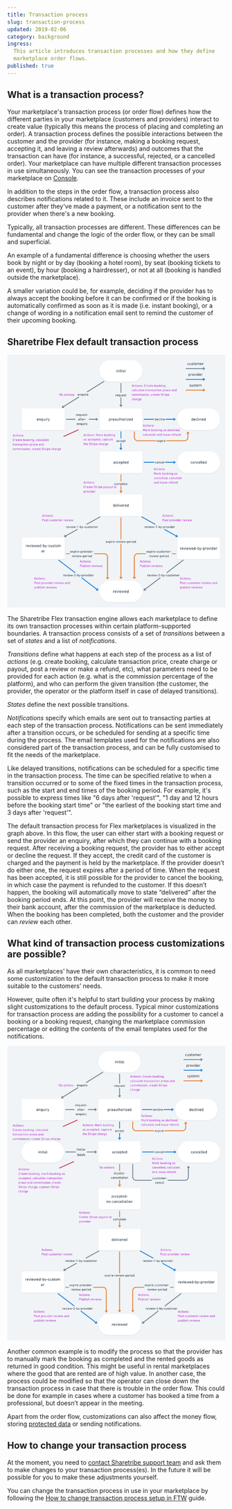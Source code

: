 ```yaml
---
title: Transaction process
slug: transaction-process
updated: 2019-02-06
category: background
ingress:
  This article introduces transaction processes and how they define
  marketplace order flows.
published: true
---
```


## What is a transaction process?

Your marketplace's transaction process (or order flow) defines how the
different parties in your marketplace (customers and providers) interact
to create value (typically this means the process of placing and
completing an order). A transaction process defines the possible
interactions between the customer and the provider (for instance, making
a booking request, accepting it, and leaving a review afterwards) and
outcomes that the transaction can have (for instance, a successful,
rejected, or a cancelled order). Your marketplace can have multiple
different transaction processes in use simultaneously. You can see the
transaction processes of your marketplace on
[Console](https://flex-console.sharetribe.com/transaction-processes).

In addition to the steps in the order flow, a transaction process also
describes notifications related to it. These include an invoice sent to
the customer after they've made a payment, or a notification sent to the
provider when there's a new booking.

Typically, all transaction processes are different. These differences
can be fundamental and change the logic of the order flow, or they can
be small and superficial.

An example of a fundamental difference is choosing whether the users
book by night or by day (booking a hotel room), by seat (booking tickets
to an event), by hour (booking a hairdresser), or not at all (booking is
handled outside the marketplace).

A smaller variation could be, for example, deciding if the provider has
to always accept the booking before it can be confirmed or if the
booking is automatically confirmed as soon as it is made (i.e. instant
booking), or a change of wording in a notification email sent to remind
the customer of their upcoming booking.

## Sharetribe Flex default transaction process

![Sharetribe Flex default transaction process](./tx-process-nightly-default.png)

The Sharetribe Flex transaction engine allows each marketplace to define
its own transaction processes within certain platform-supported
boundaries. A transaction process consists of a set of _transitions_
between a set of _states_ and a list of _notifications_.

_Transitions_ define what happens at each step of the process as a list
of _actions_ (e.g. create booking, calculate transaction price, create
charge or payout, post a review or make a refund, etc), what parameters
need to be provided for each action (e.g. what is the commission
percentage of the platform), and who can perform the given transition
(the customer, the provider, the operator or the platform itself in case
of delayed transitions).

_States_ define the next possible transitions.

_Notifications_ specify which emails are sent out to transacting parties
at each step of the transaction process. Notifications can be sent
immediately after a transition occurs, or be scheduled for sending at a
specific time during the process. The email templates used for the
notifications are also considered part of the transaction process, and
can be fully customised to fit the needs of the marketplace.

Like delayed transitions, notifications can be scheduled for a specific
time in the transaction process. The time can be specified relative to
when a transition occurred or to some of the fixed times in the
transaction process, such as the start and end times of the booking
period. For example, it's possible to express times like "6 days after
'request'", "1 day and 12 hours before the booking start time" or "the
earliest of the booking start time and 3 days after 'request'".

The default transaction process for Flex marketplaces is visualized in
the graph above. In this flow, the user can either start with a booking
request or send the provider an enquiry, after which they can continue
with a booking request. After receiving a booking request, the provider
has to either accept or decline the request. If they accept, the credit
card of the customer is charged and the payment is held by the
marketplace. If the provider doesn’t do either one, the request expires
after a period of time. When the request has been accepted, it is still
possible for the provider to cancel the booking, in which case the
payment is refunded to the customer. If this doesn’t happen, the booking
will automatically move to state “delivered” after the booking period
ends. At this point, the provider will receive the money to their bank
account, after the commission of the marketplace is deducted. When the
booking has been completed, both the customer and the provider can
_review_ each other.

## What kind of transaction process customizations are possible?

As all marketplaces’ have their own characteristics, it is common to
need some customization to the default transaction process to make it
more suitable to the customers’ needs.

However, quite often it's helpful to start building your process by
making slight customizations to the default process. Typical minor
customizations for transaction process are adding the possibility for a
customer to cancel a booking or a booking request, changing the
marketplace commission percentage or editing the contents of the email
templates used for the notifications.

![An example transaction process with instant booking and customer cancellation](./tx-process-instabook-customer-cancel.png)

Another common example is to modify the process so that the provider has
to manually mark the booking as completed and the rented goods as
returned in good condition. This might be useful in rental marketplaces
where the good that are rented are of high value. In another case, the
process could be modified so that the operator can close down the
transaction process in case that there is trouble in the order flow.
This could be done for example in cases where a customer has booked a
time from a professional, but doesn’t appear in the meeting.

Apart from the order flow, customizations can also affect the money
flow, storing
[protected data](/references/extended-data/#protected-data) or sending
notifications.

## How to change your transaction process

At the moment, you need to
[contact Sharetribe support team](mailto:flex-support@sharetribe.com)
and ask them to make changes to your transaction process(es). In the
future it will be possible for you to make these adjustments yourself.

You can change the transaction process in use in your marketplace by
following the
[How to change transaction process setup in FTW](/guides/how-to-change-transaction-process-in-ftw/)
guide.
